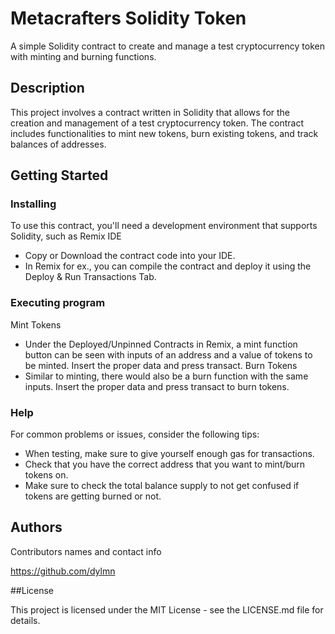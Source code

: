 # Metacrafters Solidity Token

A simple Solidity contract to create and manage a test cryptocurrency token with minting and burning functions.

## Description

This project involves a contract written in Solidity that allows for the creation and management of a test cryptocurrency token. The contract includes functionalities to mint new tokens, burn existing tokens, and track balances of addresses.

## Getting Started

### Installing

To use this contract, you'll need a development environment that supports Solidity, such as Remix IDE
* Copy or Download the contract code into your IDE.
* In Remix for ex., you can compile the contract and deploy it using the Deploy & Run Transactions Tab.

### Executing program

Mint Tokens
* Under the Deployed/Unpinned Contracts in Remix, a mint function button can be seen with inputs of an address and a value of tokens to be minted. Insert the proper data and press transact.
Burn Tokens
* Similar to minting, there would also be a burn function with the same inputs. Insert the proper data and press transact to burn tokens.

### Help
For common problems or issues, consider the following tips:
* When testing, make sure to give yourself enough gas for transactions.
* Check that you have the correct address that you want to mint/burn tokens on.
* Make sure to check the total balance supply to not get confused if tokens are getting burned or not.

## Authors

Contributors names and contact info

https://github.com/dylmn

##License

This project is licensed under the MIT License - see the LICENSE.md file for details.
